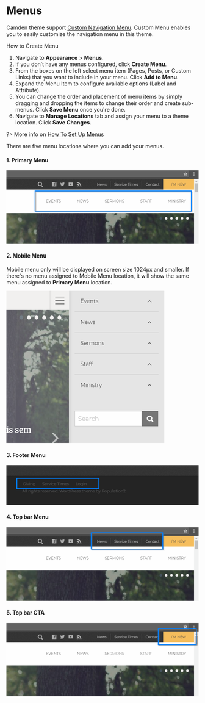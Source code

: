 # Menus

Camden theme support [Custom Navigation Menu](http://en.support.wordpress.com/menus/ ":target=_blank"). Custom Menu enables you to easily customize the navigation menu in this theme.

How to Create Menu
1. Navigate to __Appearance__ > __Menus__.
2. If you don’t have any menus configured, click __Create Menu__.
3. From the boxes on the left select menu item (Pages, Posts, or Custom Links) that you want to include in your menu. Click __Add to Menu__.
4. Expand the Menu Item to configure available options (Label and Attribute).
5. You can change the order and placement of menu items by simply dragging and dropping the items to change their order and create sub-menus. Click __Save Menu__ once you're done.
6. Navigate to __Manage Locations__ tab and assign your menu to a theme location. Click __Save Changes__.



?> More info on [How To Set Up Menus](https://en.support.wordpress.com/menus/ ":target=_blank")

There are five menu locations where you can add your menus.

#### 1. Primary Menu   
![Single Post Widget](../_images/menu-primary.png)

#### 2. Mobile Menu
Mobile menu only will be displayed on screen size 1024px and smaller. If there's no menu assigned to Mobile Menu location, it will show the same menu assigned to __Primary Menu__ location.

![Single Post Widget](../_images/menu-mobile.png)

#### 3. Footer Menu
![Single Post Widget](../_images/menu-footer.png)

#### 4. Top bar Menu
![Single Post Widget](../_images/menu-top.png)

#### 5. Top bar CTA
![Single Post Widget](../_images/menu-top-cta.png)